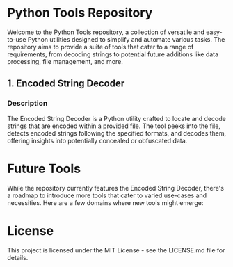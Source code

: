 # Python Tools Repository

Welcome to the Python Tools repository, a collection of versatile and easy-to-use Python utilities designed to simplify and automate various tasks. The repository aims to provide a suite of tools that cater to a range of requirements, from decoding strings to potential future additions like data processing, file management, and more.

## 1. Encoded String Decoder

### Description
The Encoded String Decoder is a Python utility crafted to locate and decode strings that are encoded within a provided file. The tool peeks into the file, detects encoded strings following the specified formats, and decodes them, offering insights into potentially concealed or obfuscated data.


# Future Tools
While the repository currently features the Encoded String Decoder, there's a roadmap to introduce more tools that cater to varied use-cases and necessities. Here are a few domains where new tools might emerge:


# License

This project is licensed under the MIT License - see the LICENSE.md file for details.
